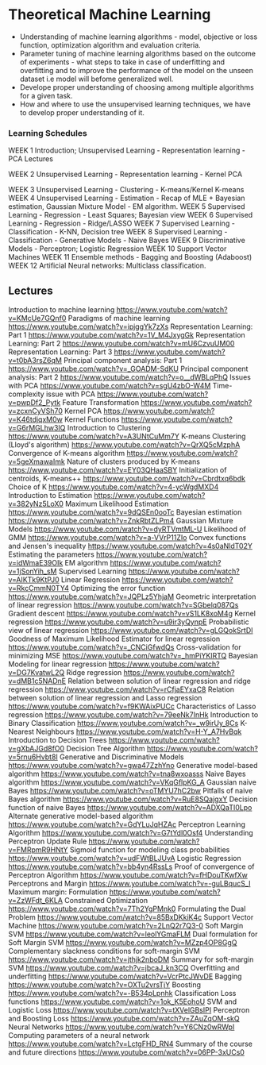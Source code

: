 # Theoretical Machine Learning

-  Understanding of machine learning algorithms - model, objective or loss function, optimization algorithm and evaluation criteria.
- Parameter tuning of  machine learning algorithms based on the outcome of experiments - what steps to take in case of underfitting and overfitting and to improve the performance of the model on the unseen dataset i.e model will befome generalized well.
- Develope proper understanding of  choosing among multiple algorithms for a given task.
- How and where to use the unsupervised learning techniques, we have to develop proper understanding of it.
### Learning Schedules
WEEK 1	Introduction; Unsupervised Learning - Representation learning - PCA
Lectures 

WEEK 2	Unsupervised Learning - Representation learning - Kernel PCA


WEEK 3	Unsupervised Learning - Clustering - K-means/Kernel K-means
WEEK 4	Unsupervised Learning - Estimation - Recap of MLE + Bayesian estimation, Gaussian Mixture Model - EM algorithm.
WEEK 5	Supervised Learning - Regression - Least Squares; Bayesian view
WEEK 6	Supervised Learning - Regression - Ridge/LASSO
WEEK 7	Supervised Learning - Classification - K-NN, Decision tree
WEEK 8	Supervised Learning - Classification - Generative Models - Naive Bayes
WEEK 9	Discriminative Models - Perceptron; Logistic Regression
WEEK 10	Support Vector Machines
WEEK 11	Ensemble methods - Bagging and Boosting (Adaboost)
WEEK 12	Artificial Neural networks: Multiclass classification.


## Lectures
Introduction to machine learning
https://www.youtube.com/watch?v=KMcUe7GQnf0
Paradigms of machine learning
https://www.youtube.com/watch?v=ipjggYk7zXs
Representation Learning: Part 1
https://www.youtube.com/watch?v=1V_M4JxygGk
Representation Learning: Part 2
https://www.youtube.com/watch?v=mU6CzvuUM00
Representation Learning: Part 3
https://www.youtube.com/watch?v=t0bA3rsZ6qM
Principal component analysis: Part 1
https://www.youtube.com/watch?v=_GOADM-SdKU
Principal component analysis: Part 2
https://www.youtube.com/watch?v=o__dWBLqPhQ
Issues with PCA
https://www.youtube.com/watch?v=sgU4zbO-W4M
Time-complexity issue with PCA
https://www.youtube.com/watch?v=pwpDf2_Pytk
Feature Transformation
https://www.youtube.com/watch?v=zcxnCyVSh70
Kernel PCA
https://www.youtube.com/watch?v=K46tdjqxM0w
Kernel Functions
https://www.youtube.com/watch?v=G6rMGLhw3IQ
Introduction to Clustering
https://www.youtube.com/watch?v=A3UNtCuMm7Y
K-means Clustering (Lloyd's algorithm)
https://www.youtube.com/watch?v=QrXQ5cMzphA
Convergence of K-means algorithm
https://www.youtube.com/watch?v=5geXmawaImk
Nature of clusters produced by K-means
https://www.youtube.com/watch?v=EY03QHaaSBY
Initialization of centroids, K-means++
https://www.youtube.com/watch?v=Cbrdtxq6bdk
Choice of K
https://www.youtube.com/watch?v=4-ycWgdMXD4
Introduction to Estimation
https://www.youtube.com/watch?v=382yNz5LoX0
Maximum Likelihood Estimation
https://www.youtube.com/watch?v=9dQSEn0ooTc
Bayesian estimation
https://www.youtube.com/watch?v=ZnkRbtZLPm4
Gaussian Mixture Models
https://www.youtube.com/watch?v=dyRTVmtML-U
Likelihood of GMM
https://www.youtube.com/watch?v=a-VVrP11ZIo
Convex functions and Jensen's inequality
https://www.youtube.com/watch?v=4s0aNldT02Y
Estimating the parameters
https://www.youtube.com/watch?v=idWmaE39OIk
EM algorithm
https://www.youtube.com/watch?v=1jSonYih_sM
Supervised Learning
https://www.youtube.com/watch?v=AIKTk9KtPJ0
Linear Regression
https://www.youtube.com/watch?v=RkcCmmN0TY4
Optimizing the error function
https://www.youtube.com/watch?v=JQPLz5YhjaM
Geometric interpretation of linear regression
https://www.youtube.com/watch?v=SGbelq087Qs
Gradient descent
https://www.youtube.com/watch?v=vS1LK8xoM4g
Kernel regression
https://www.youtube.com/watch?v=u9ir3yQynpE
Probabilistic view of linear regression
https://www.youtube.com/watch?v=gLGQokSrtDI
Goodness of Maximum Likelihood Estimator for linear regression
https://www.youtube.com/watch?v=_CNCiGfwdQs
Cross-validation for minimizing MSE
https://www.youtube.com/watch?v=_hmPiYKlRTQ
Bayesian Modeling for linear regression
https://www.youtube.com/watch?v=DG7KvatwL2Q
Ridge regression
https://www.youtube.com/watch?v=dMB1c5NADnE
Relation between solution of linear regression and ridge regression
https://www.youtube.com/watch?v=rCfjaEYxaC8
Relation between solution of linear regression and Lasso regression
https://www.youtube.com/watch?v=f9KWAixPUCc
Characteristics of Lasso regression
https://www.youtube.com/watch?v=79eeNk7InHk
Introduction to Binary Classification
https://www.youtube.com/watch?v=_w9irUy_8Cs
K-Nearest Neighbours
https://www.youtube.com/watch?v=H-Y_A7HvBqk
Introduction to Decision Trees
https://www.youtube.com/watch?v=gXbAJGd8fO0
Decision Tree Algorithm
https://www.youtube.com/watch?v=5rnu6Hvbt8I
Generative and Discriminative Models
https://www.youtube.com/watch?v=gwa47ZzhYno
Generative model-based algorithm
https://www.youtube.com/watch?v=tna8wxoasss
Naive Bayes algorithm
https://www.youtube.com/watch?v=VKqGflpKG_A
Gaussian naive Bayes
https://www.youtube.com/watch?v=oTMYU7hC2bw
Pitfalls of naive Bayes algorithm
https://www.youtube.com/watch?v=RuE8SQajgxY
Decision function of naive Bayes
https://www.youtube.com/watch?v=ADXQaTI0Lpo
Alternate generative model-based algorithm
https://www.youtube.com/watch?v=GdYLuJqHZAc
Perceptron Learning Algorithm
https://www.youtube.com/watch?v=G7tYdl0Osf4
Understanding Perceptron Update Rule
https://www.youtube.com/watch?v=FMRpmR9HNtY
Sigmoid function for modeling class probabilities
https://www.youtube.com/watch?v=udFWtBLJUvA
Logistic Regression
https://www.youtube.com/watch?v=bb4yn4RssLs
Proof of convergence of Perceptron Algorithm
https://www.youtube.com/watch?v=fHDouTKwfXw
Perceptrons and Margin
https://www.youtube.com/watch?v=-guLBqucS_I
Maximum margin: Formulation
https://www.youtube.com/watch?v=ZzWFdt_6KLA
Constrained Optimization
https://www.youtube.com/watch?v=7Th2YgPMnk0
Formulating the Dual Problem
https://www.youtube.com/watch?v=85BxDKkiK4c
Support Vector Machine
https://www.youtube.com/watch?v=2LnQ2r7Q3-0
Soft Margin SVM
https://www.youtube.com/watch?v=leolYGmaFLM
Dual formulation for Soft Margin SVM
https://www.youtube.com/watch?v=MZzp4OP8GgQ
Complementary slackness conditions for soft-margin SVM
https://www.youtube.com/watch?v=jthjk2nboDM
Summary for soft-margin SVM
https://www.youtube.com/watch?v=jbcaJ_kn3CQ
Overfitting and underfitting
https://www.youtube.com/watch?v=VcrPtcJWvDE
Bagging
https://www.youtube.com/watch?v=OXTu2vrsTjY
Boosting
https://www.youtube.com/watch?v=-B534pLpnhk
Classification Loss functions
https://www.youtube.com/watch?v=1ok_K5EohoU
SVM and Logistic Loss
https://www.youtube.com/watch?v=tXVelGBsIPI
Perceptron and Boosting Loss
https://www.youtube.com/watch?v=ZAuZqOM-skQ
Neural Networks
https://www.youtube.com/watch?v=Y6CNz0wRWpI
Computing parameters of a neural network
https://www.youtube.com/watch?v=LctgFHD_RN4
Summary of the course and future directions
https://www.youtube.com/watch?v=06PP-3xUCs0